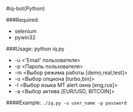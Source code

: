#iq-bot(Python)

###Required:
* selenium
* pywin32

###Usage:
python iq.py
* -u <'Email' пользователя>
* -p <Пароль пользователя>
* -m <Выбор режима работы [demo,real,test]>
* -o <Выбор опциона [turbo,bin]>
* -l <Выбор языка MT alert окна [eng,rus]>
* -a <Выбор актива [EUR/USD, BITCOIN]>

####Example:
```./iq.py -u user_name -p password```


